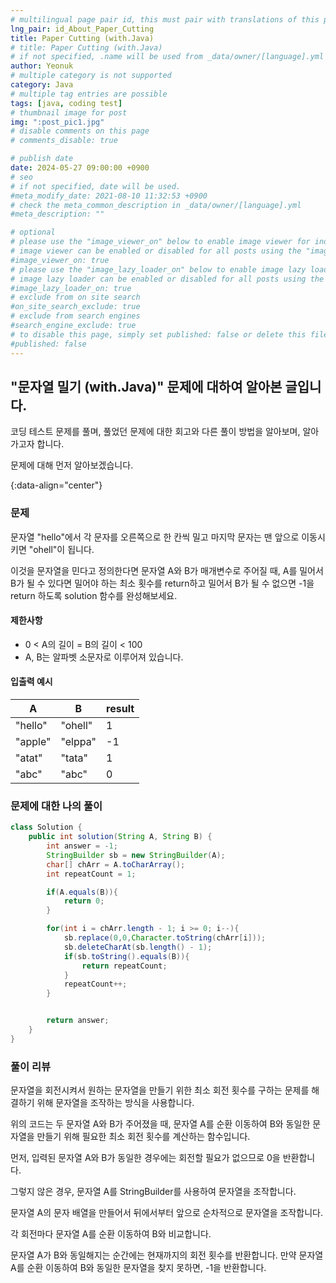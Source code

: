 ```yaml
---
# multilingual page pair id, this must pair with translations of this page. (This name must be unique)
lng_pair: id_About_Paper_Cutting
title: Paper Cutting (with.Java)
# title: Paper Cutting (with.Java)
# if not specified, .name will be used from _data/owner/[language].yml
author: Yeonuk
# multiple category is not supported
category: Java
# multiple tag entries are possible
tags: [java, coding test]
# thumbnail image for post
img: ":post_pic1.jpg"
# disable comments on this page
# comments_disable: true

# publish date
date: 2024-05-27 09:00:00 +0900
# seo
# if not specified, date will be used.
#meta_modify_date: 2021-08-10 11:32:53 +0900
# check the meta_common_description in _data/owner/[language].yml
#meta_description: ""

# optional
# please use the "image_viewer_on" below to enable image viewer for individual pages or posts (_posts/ or [language]/_posts folders).
# image viewer can be enabled or disabled for all posts using the "image_viewer_posts: true" setting in _data/conf/main.yml.
#image_viewer_on: true
# please use the "image_lazy_loader_on" below to enable image lazy loader for individual pages or posts (_posts/ or [language]/_posts folders).
# image lazy loader can be enabled or disabled for all posts using the "image_lazy_loader_posts: true" setting in _data/conf/main.yml.
#image_lazy_loader_on: true
# exclude from on site search
#on_site_search_exclude: true
# exclude from search engines
#search_engine_exclude: true
# to disable this page, simply set published: false or delete this file
#published: false
---
```


<!-- outline-start -->

## "문자열 밀기 (with.Java)" 문제에 대하여 알아본 글입니다.

코딩 테스트 문제를 풀며, 풀었던 문제에 대한 회고와 다른 풀이 방법을 알아보며, 알아가고자 합니다.

문제에 대해 먼저 알아보겠습니다.

{:data-align="center"}

<!-- outline-end -->

### 문제

문자열 "hello"에서 각 문자를 오른쪽으로 한 칸씩 밀고 마지막 문자는 맨 앞으로 이동시키면 "ohell"이 됩니다.

이것을 문자열을 민다고 정의한다면 문자열 A와 B가 매개변수로 주어질 때, A를 밀어서 B가 될 수 있다면 밀어야 하는 최소 횟수를 return하고 밀어서 B가 될 수 없으면 -1을 return 하도록 solution 함수를 완성해보세요.

#### 제한사항

- 0 < A의 길이 = B의 길이 < 100
- A, B는 알파벳 소문자로 이루어져 있습니다.

#### 입출력 예시

<!--
| lines                     | result |
| ------------------------- | ------ |
| [[0, 1], [2, 5], [3, 9]]  | 2      |
| [[-1, 1], [1, 3], [3, 9]] | 0      |
| [[0, 5], [3, 9], [1, 10]] | 8      | -->

| A       | B       | result |
| ------- | ------- | ------ |
| "hello" | "ohell" | 1      |
| "apple" | "elppa" | -1     |
| "atat"  | "tata"  | 1      |
| "abc"   | "abc"   | 0      |

### 문제에 대한 나의 풀이

```java
class Solution {
    public int solution(String A, String B) {
        int answer = -1;
        StringBuilder sb = new StringBuilder(A);
        char[] chArr = A.toCharArray();
        int repeatCount = 1;

        if(A.equals(B)){
            return 0;
        }

        for(int i = chArr.length - 1; i >= 0; i--){
            sb.replace(0,0,Character.toString(chArr[i]));
            sb.deleteCharAt(sb.length() - 1);
            if(sb.toString().equals(B)){
                return repeatCount;
            }
            repeatCount++;
        }


        return answer;
    }
}
```

### 풀이 리뷰

문자열을 회전시켜서 원하는 문자열을 만들기 위한 최소 회전 횟수를 구하는 문제를 해결하기 위해 문자열을 조작하는 방식을 사용합니다.

위의 코드는 두 문자열 A와 B가 주어졌을 때, 문자열 A를 순환 이동하여 B와 동일한 문자열을 만들기 위해 필요한 최소 회전 횟수를 계산하는 함수입니다.

먼저, 입력된 문자열 A와 B가 동일한 경우에는 회전할 필요가 없으므로 0을 반환합니다.

그렇지 않은 경우, 문자열 A를 StringBuilder를 사용하여 문자열을 조작합니다.

문자열 A의 문자 배열을 만들어서 뒤에서부터 앞으로 순차적으로 문자열을 조작합니다.

각 회전마다 문자열 A를 순환 이동하여 B와 비교합니다.

문자열 A가 B와 동일해지는 순간에는 현재까지의 회전 횟수를 반환합니다.
만약 문자열 A를 순환 이동하여 B와 동일한 문자열을 찾지 못하면, -1을 반환합니다.
